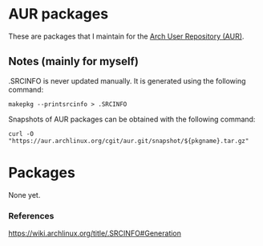 # AUR packages

These are packages that I maintain for the
[Arch User Repository (AUR)](https://aur.archlinux.org).


## Notes (mainly for myself)

.SRCINFO is never updated manually.
It is generated using the following command:

	makepkg --printsrcinfo > .SRCINFO

Snapshots of AUR packages can be obtained with the following command:

	curl -O "https://aur.archlinux.org/cgit/aur.git/snapshot/${pkgname}.tar.gz"


# Packages

None yet.


### References

https://wiki.archlinux.org/title/.SRCINFO#Generation
